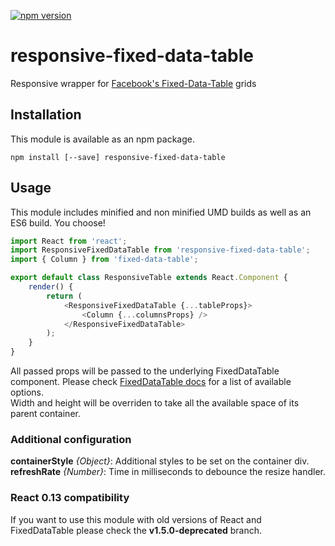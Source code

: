[![npm version](https://badge.fury.io/js/responsive-fixed-data-table.svg)](http://badge.fury.io/js/responsive-fixed-data-table) 
# responsive-fixed-data-table
Responsive wrapper for [Facebook's Fixed-Data-Table](https://github.com/facebook/fixed-data-table) grids

## Installation
This module is available as an npm package.

	npm install [--save] responsive-fixed-data-table

## Usage
This module includes minified and non minified UMD builds as well as an ES6 build. You choose!

```js
import React from 'react';
import ResponsiveFixedDataTable from 'responsive-fixed-data-table';
import { Column } from 'fixed-data-table';

export default class ResponsiveTable extends React.Component {
	render() {
		return (
			<ResponsiveFixedDataTable {...tableProps}>
				<Column {...columnsProps} />
			</ResponsiveFixedDataTable>
		);
	}
}
```

All passed props will be passed to the underlying FixedDataTable component. Please check [FixedDataTable docs](http://facebook.github.io/fixed-data-table/api-table.html) for a list of available options.  
Width and height will be overriden to take all the available space of its parent container.

### Additional configuration
**containerStyle** *{Object}*: Additional styles to be set on the container div.  
**refreshRate** *{Number}*: Time in milliseconds to debounce the resize handler.

### React 0.13 compatibility
If you want to use this module with old versions of React and FixedDataTable please check the **v1.5.0-deprecated** branch.
